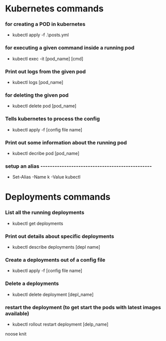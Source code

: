 # Kubernetes commands

### for creating a POD in kubernetes
- kubectl apply -f .\posts.yml

### for executing a given command inside a running pod
- kubectl exec -it [pod_name] [cmd]

### Print out logs from the given pod
- kubectl logs [pod_name]

### for deleting the given pod
- kubectl delete pod [pod_name]

### Tells kubernetes to process the config
- kubectl apply -f [config file name]

### Print out some information about the running pod
- kubectl decribe pod [pod_name]

### setup an alias -----------------------------------------------
- Set-Alias -Name k -Value kubectl

<!-- ------------------------------------------------ -->
# Deployments commands

### List all the running deployments
- kubectl get deployments

### Print out details about specific deployments
- kubectl describe deployments [depl name]

### Create a deployments out of a config file
- kubectl apply -f [config file name]

### Delete a deployments
- kubectl delete deployment [depl_name]

### restart the deployment (to get start the pods with latest images available)
- kubectl rollout restart deployment [delp_name]

noose
knit